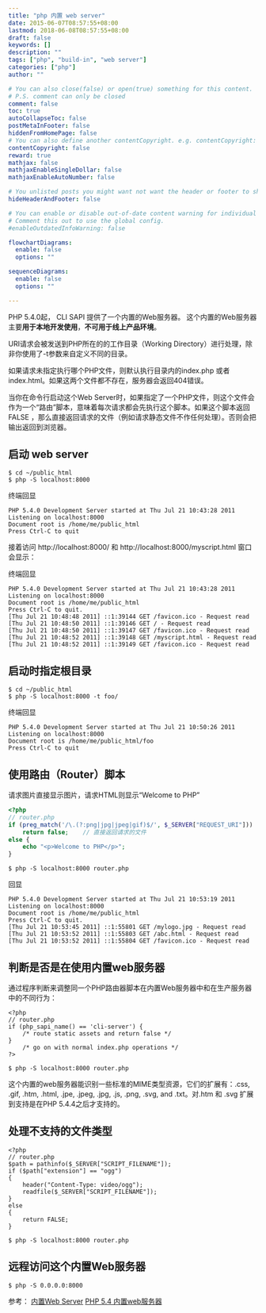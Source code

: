 ```yaml
---
title: "php 内置 web server"
date: 2015-06-07T08:57:55+08:00
lastmod: 2018-06-08T08:57:55+08:00
draft: false
keywords: []
description: ""
tags: ["php", "build-in", "web server"]
categories: ["php"]
author: ""

# You can also close(false) or open(true) something for this content.
# P.S. comment can only be closed
comment: false
toc: true
autoCollapseToc: false
postMetaInFooter: false
hiddenFromHomePage: false
# You can also define another contentCopyright. e.g. contentCopyright: "This is another copyright."
contentCopyright: false
reward: true
mathjax: false
mathjaxEnableSingleDollar: false
mathjaxEnableAutoNumber: false

# You unlisted posts you might want not want the header or footer to show
hideHeaderAndFooter: false

# You can enable or disable out-of-date content warning for individual post.
# Comment this out to use the global config.
#enableOutdatedInfoWarning: false

flowchartDiagrams:
  enable: false
  options: ""

sequenceDiagrams: 
  enable: false
  options: ""

---
```


PHP 5.4.0起， CLI SAPI 提供了一个内置的Web服务器。
这个内置的Web服务器主要**用于本地开发使用**，**不可用于线上产品环境**。

URI请求会被发送到PHP所在的的工作目录（Working Directory）进行处理，除非你使用了-t参数来自定义不同的目录。

如果请求未指定执行哪个PHP文件，则默认执行目录内的index.php 或者 index.html。如果这两个文件都不存在，服务器会返回404错误。

当你在命令行启动这个Web Server时，如果指定了一个PHP文件，则这个文件会作为一个“路由”脚本，意味着每次请求都会先执行这个脚本。如果这个脚本返回 FALSE ，那么直接返回请求的文件（例如请求静态文件不作任何处理）。否则会把输出返回到浏览器。

## 启动 web server

```shell
$ cd ~/public_html
$ php -S localhost:8000
```

终端回显
```
PHP 5.4.0 Development Server started at Thu Jul 21 10:43:28 2011
Listening on localhost:8000
Document root is /home/me/public_html
Press Ctrl-C to quit
```

接着访问 http://localhost:8000/ 和 http://localhost:8000/myscript.html 窗口会显示：

终端回显
```
PHP 5.4.0 Development Server started at Thu Jul 21 10:43:28 2011
Listening on localhost:8000
Document root is /home/me/public_html
Press Ctrl-C to quit.
[Thu Jul 21 10:48:48 2011] ::1:39144 GET /favicon.ico - Request read
[Thu Jul 21 10:48:50 2011] ::1:39146 GET / - Request read
[Thu Jul 21 10:48:50 2011] ::1:39147 GET /favicon.ico - Request read
[Thu Jul 21 10:48:52 2011] ::1:39148 GET /myscript.html - Request read
[Thu Jul 21 10:48:52 2011] ::1:39149 GET /favicon.ico - Request read
```

## 启动时指定根目录

```
$ cd ~/public_html
$ php -S localhost:8000 -t foo/
```

终端回显
```
PHP 5.4.0 Development Server started at Thu Jul 21 10:50:26 2011
Listening on localhost:8000
Document root is /home/me/public_html/foo
Press Ctrl-C to quit
```

## 使用路由（Router）脚本
请求图片直接显示图片，请求HTML则显示“Welcome to PHP”

```php
<?php
// router.php
if (preg_match('/\.(?:png|jpg|jpeg|gif)$/', $_SERVER["REQUEST_URI"]))
    return false;    // 直接返回请求的文件
else { 
    echo "<p>Welcome to PHP</p>";
}
```

```
$ php -S localhost:8000 router.php
```

回显
```
PHP 5.4.0 Development Server started at Thu Jul 21 10:53:19 2011
Listening on localhost:8000
Document root is /home/me/public_html
Press Ctrl-C to quit.
[Thu Jul 21 10:53:45 2011] ::1:55801 GET /mylogo.jpg - Request read
[Thu Jul 21 10:53:52 2011] ::1:55803 GET /abc.html - Request read
[Thu Jul 21 10:53:52 2011] ::1:55804 GET /favicon.ico - Request read
```

## 判断是否是在使用内置web服务器
通过程序判断来调整同一个PHP路由器脚本在内置Web服务器中和在生产服务器中的不同行为：
```
<?php
// router.php
if (php_sapi_name() == 'cli-server') {
    /* route static assets and return false */
}
    /* go on with normal index.php operations */
?>
```

```
$ php -S localhost:8000 router.php
```

这个内置的web服务器能识别一些标准的MIME类型资源，它们的扩展有：.css, .gif, .htm, .html, .jpe, .jpeg, .jpg, .js, .png, .svg, and .txt。对.htm 和 .svg 扩展到支持是在PHP 5.4.4之后才支持的。

## 处理不支持的文件类型
```
<?php
// router.php
$path = pathinfo($_SERVER["SCRIPT_FILENAME"]);
if ($path["extension"] == "ogg")
{
    header("Content-Type: video/ogg");
    readfile($_SERVER["SCRIPT_FILENAME"]);
}
else
{
    return FALSE;
}
```

```
$ php -S localhost:8000 router.php
```

## 远程访问这个内置Web服务器
```
$ php -S 0.0.0.0:8000
```



参考：
[内置Web Server][1]
[PHP 5.4 内置web服务器][2]


  [1]: http://php.net/manual/zh/features.commandline.webserver.php
  [2]: http://www.vaikan.com/php-5-4-built-in-web-server/
